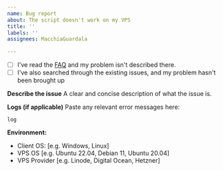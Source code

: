 ```yaml
---
name: Bug report
about: The script doesn't work on my VPS
title: ''
labels: ''
assignees: MacchiaGuardala

---
```


- [ ] I've read the [FAQ](https://github.com/MacchiaGuardala/ansible-easy-vpn/blob/main/FAQ.md) and my problem isn't described there.
- [ ] I've also searched through the existing issues, and my problem hasn't been brought up

**Describe the issue**
A clear and concise description of what the issue is.

**Logs (if applicable)** 
Paste any relevant error messages here:
```
log
```

**Environment:**
- Client OS: [e.g. Windows, Linux]
- VPS OS [e.g. Ubuntu 22.04, Debian 11, Ubuntu 20.04]
- VPS Provider [e.g. Linode, Digital Ocean, Hetzner]
